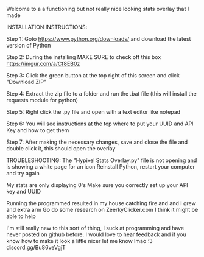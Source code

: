 Welcome to a a functioning but not really nice looking stats overlay that I made


INSTALLATION INSTRUCTIONS:

Step 1: Goto https://www.python.org/downloads/ and download the latest version of Python

Step 2: During the installing MAKE SURE to check off this box https://imgur.com/a/Cf8EB0z

Step 3: Click the green button at the top right of this screen and click "Download ZIP"

Step 4: Extract the zip file to a folder and run the .bat file (this will install the requests module for python)

Step 5: Right click the .py file and open with a text editor like notepad

Step 6: You will see instructions at the top where to put your UUID and API Key and how to get them

Step 7: After making the necessary changes, save and close the file and double click it, this should open the overlay



TROUBLESHOOTING:
The "Hypixel Stats Overlay.py" file is not opening and is showing a white page for an icon
	Reinstall Python, restart your computer and try again

My stats are only displaying 0's
	Make sure you correctly set up your API key and UUID
	
Running the programmed resulted in my house catching fire and and I grew and extra arm
	Go do some research on ZeerkyClicker.com I think it might be able to help



I'm still really new to this sort of thing, I suck at programming and have never posted on github before. I would love to hear feedback and if you know how to make it look a little nicer let me know lmao :3
discord.gg/Bu86veVgjT
